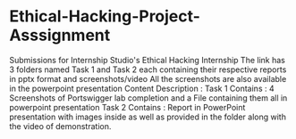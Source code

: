 # Ethical-Hacking-Project-Asssignment
Submissions for Internship Studio's Ethical Hacking Internship
The link has 3 folders named Task 1 and Task 2  each containing their respective reports in pptx format and screenshots/video
All the screenshots are also available in the powerpoint presentation
Content Description :
Task 1 Contains : 4 Screenshots of Portswigger lab completion and a File containing them all in powerpoint presentation
Task 2 Contains : Report in PowerPoint presentation with images inside as well as provided in the folder along with the video of demonstration.
